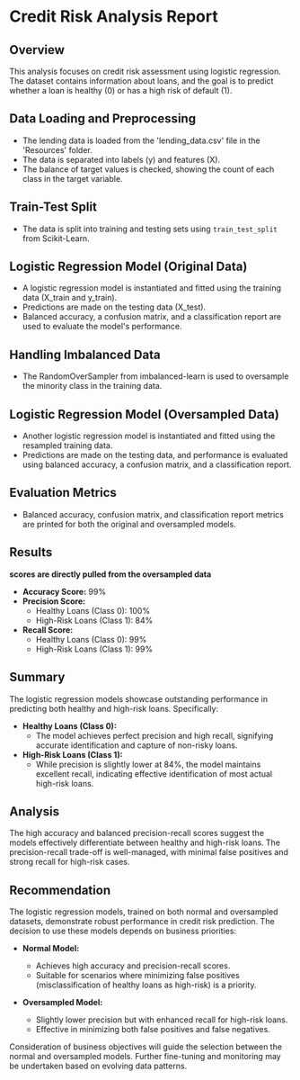 # Credit Risk Analysis Report

## Overview

This analysis focuses on credit risk assessment using logistic regression. The dataset contains information about loans, and the goal is to predict whether a loan is healthy (0) or has a high risk of default (1).

## Data Loading and Preprocessing

- The lending data is loaded from the 'lending_data.csv' file in the 'Resources' folder.
- The data is separated into labels (y) and features (X).
- The balance of target values is checked, showing the count of each class in the target variable.

## Train-Test Split

- The data is split into training and testing sets using `train_test_split` from Scikit-Learn.

## Logistic Regression Model (Original Data)

- A logistic regression model is instantiated and fitted using the training data (X_train and y_train).
- Predictions are made on the testing data (X_test).
- Balanced accuracy, a confusion matrix, and a classification report are used to evaluate the model's performance.

## Handling Imbalanced Data

- The RandomOverSampler from imbalanced-learn is used to oversample the minority class in the training data.

## Logistic Regression Model (Oversampled Data)

- Another logistic regression model is instantiated and fitted using the resampled training data.
- Predictions are made on the testing data, and performance is evaluated using balanced accuracy, a confusion matrix, and a classification report.

## Evaluation Metrics

- Balanced accuracy, confusion matrix, and classification report metrics are printed for both the original and oversampled models.

## Results

**scores are directly pulled from the oversampled data**

- **Accuracy Score:** 99%
- **Precision Score:**
  - Healthy Loans (Class 0): 100%
  - High-Risk Loans (Class 1): 84%
- **Recall Score:**
  - Healthy Loans (Class 0): 99%
  - High-Risk Loans (Class 1): 99%



## Summary

The logistic regression models showcase outstanding performance in predicting both healthy and high-risk loans. Specifically:

- **Healthy Loans (Class 0):**
  - The model achieves perfect precision and high recall, signifying accurate identification and capture of non-risky loans.
- **High-Risk Loans (Class 1):**
  - While precision is slightly lower at 84%, the model maintains excellent recall, indicating effective identification of most actual high-risk loans.

## Analysis

The high accuracy and balanced precision-recall scores suggest the models effectively differentiate between healthy and high-risk loans. The precision-recall trade-off is well-managed, with minimal false positives and strong recall for high-risk cases.

## Recommendation

The logistic regression models, trained on both normal and oversampled datasets, demonstrate robust performance in credit risk prediction. The decision to use these models depends on business priorities:

- **Normal Model:**
  - Achieves high accuracy and precision-recall scores.
  - Suitable for scenarios where minimizing false positives (misclassification of healthy loans as high-risk) is a priority.

- **Oversampled Model:**
  - Slightly lower precision but with enhanced recall for high-risk loans.
  - Effective in minimizing both false positives and false negatives.

Consideration of business objectives will guide the selection between the normal and oversampled models. Further fine-tuning and monitoring may be undertaken based on evolving data patterns.
